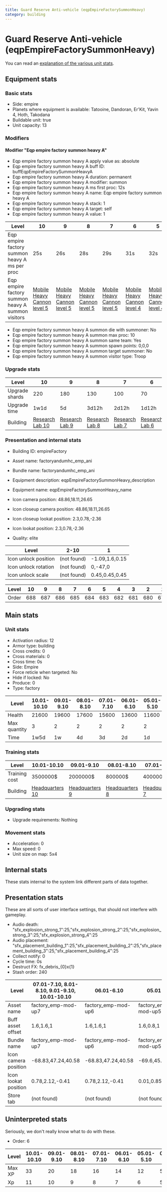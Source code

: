 ```yaml
---
title: Guard Reserve Anti-vehicle (eqpEmpireFactorySummonHeavy)
category: building
---
```


# Guard Reserve Anti-vehicle (eqpEmpireFactorySummonHeavy)

You can read an [explanation  of the various unit stats](unitexplained.md).

## Equipment stats

### Basic stats

  * Side: empire
  * Planets where equipment is available: Tatooine, Dandoran, Er'Kit, Yavin 4, Hoth, Takodana
  * Buildable unit: true
  * Unit capacity: 13

### Modifiers

#### Modifier "Eqp empire factory summon heavy A"

  * Eqp empire factory summon heavy A apply value as: absolute
  * Eqp empire factory summon heavy A buff ID: buffEqpEmpireFactorySummonHeavyA
  * Eqp empire factory summon heavy A duration: permanent
  * Eqp empire factory summon heavy A modifier: summon
  * Eqp empire factory summon heavy A ms first proc: 12s
  * Eqp empire factory summon heavy A name: Eqp empire factory summon heavy A
  * Eqp empire factory summon heavy A stack: 1
  * Eqp empire factory summon heavy A target: self
  * Eqp empire factory summon heavy A value: 1

|Level                                            |10                                     |9                                      |8                                      |7                                      |6                                      |5                                      |4                                      |3                                      |2                                      |1                                      |
|-------------------------------------------------|---------------------------------------|---------------------------------------|---------------------------------------|---------------------------------------|---------------------------------------|---------------------------------------|---------------------------------------|---------------------------------------|---------------------------------------|---------------------------------------|
|Eqp empire factory summon heavy A ms per proc    |25s                                    |26s                                    |28s                                    |29s                                    |31s                                    |32s                                    |34s                                    |35s                                    |37s                                    |38s                                    |
|Eqp empire factory summon heavy A summon visitors|[Mobile Heavy Cannon level 5](MHC.html)|[Mobile Heavy Cannon level 5](MHC.html)|[Mobile Heavy Cannon level 5](MHC.html)|[Mobile Heavy Cannon level 5](MHC.html)|[Mobile Heavy Cannon level 4](MHC.html)|[Mobile Heavy Cannon level 4](MHC.html)|[Mobile Heavy Cannon level 4](MHC.html)|[Mobile Heavy Cannon level 3](MHC.html)|[Mobile Heavy Cannon level 3](MHC.html)|[Mobile Heavy Cannon level 3](MHC.html)|


  * Eqp empire factory summon heavy A summon die with summoner: No
  * Eqp empire factory summon heavy A summon max proc: 10
  * Eqp empire factory summon heavy A summon same team: Yes
  * Eqp empire factory summon heavy A summon spawn points: 0,0,0
  * Eqp empire factory summon heavy A summon target summoner: No
  * Eqp empire factory summon heavy A summon visitor type: Troop

### Upgrade stats

|Level         |10                                      |9                                      |8                                      |7                                      |6                                      |5                                      |4                                      |3                                      |2                                      |1   |
|--------------|----------------------------------------|---------------------------------------|---------------------------------------|---------------------------------------|---------------------------------------|---------------------------------------|---------------------------------------|---------------------------------------|---------------------------------------|----|
|Upgrade shards|220                                     |180                                    |130                                    |100                                    |70                                     |50                                     |30                                     |20                                     |10                                     |20  |
|Upgrade time  |1w1d                                    |5d                                     |3d12h                                  |2d12h                                  |1d12h                                  |10h                                    |5h                                     |1h30m                                  |30m                                    |0s  |
|Building      |[Research Lab 10](empireOffenseLab.html)|[Research Lab 9](empireOffenseLab.html)|[Research Lab 8](empireOffenseLab.html)|[Research Lab 7](empireOffenseLab.html)|[Research Lab 6](empireOffenseLab.html)|[Research Lab 5](empireOffenseLab.html)|[Research Lab 4](empireOffenseLab.html)|[Research Lab 3](empireOffenseLab.html)|[Research Lab 2](empireOffenseLab.html)|None|


### Presentation and internal stats

  * Building ID: empireFactory

  * Asset name: factoryandumhc_emp_ani
  * Bundle name: factoryandumhc_emp_ani
  * Equipment description: eqpEmpireFactorySummonHeavy_description
  * Equipment name: eqpEmpireFactorySummonHeavy_name
  * Icon camera position: 48.86,18.11,26.65
  * Icon closeup camera position: 48.86,18.11,26.65
  * Icon closeup lookat position: 2.3,0.78,-2.36
  * Icon lookat position: 2.3,0.78,-2.36
  * Quality: elite

|Level               |2-10       |1             |
|--------------------|-----------|--------------|
|Icon unlock position|(not found)|-1.09,1.6,0.15|
|Icon unlock rotation|(not found)|0,-47,0       |
|Icon unlock scale   |(not found)|0.45,0.45,0.45|


|Level|10 |9  |8  |7  |6  |5  |4  |3  |2  |1  |
|-----|---|---|---|---|---|---|---|---|---|---|
|Order|688|687|686|685|684|683|682|681|680|679|


## Main stats

### Unit stats

  * Activation radius: 12
  * Armor type: building
  * Cross credits: 0
  * Cross materials: 0
  * Cross time: 0s
  * Side: Empire
  * Force reticle when targeted: No
  * Hide if locked: No
  * Produce: 0
  * Type: factory

|Level       |10.01-10.10|09.01-9.10|08.01-8.10|07.01-7.10|06.01-6.10|05.01-5.10|04.01-4.10|03.01-3.10|02.01-2.10|01.01-1.10|
|------------|-----------|----------|----------|----------|----------|----------|----------|----------|----------|----------|
|Health      |21600      |19600     |17600     |15600     |13600     |11600     |9600      |7200      |6000      |4000      |
|Max quantity|3          |2         |2         |2         |2         |2         |1         |1         |1         |1         |
|Time        |1w5d       |1w        |4d        |3d        |2d        |1d        |12h       |2h        |30m       |15m       |


### Training stats

|Level        |10.01-10.10                     |09.01-9.10                     |08.01-8.10                     |07.01-7.10                     |06.01-6.10                     |05.01-5.10                     |04.01-4.10                     |03.01-3.10                     |02.01-2.10                     |01.01-1.10                     |
|-------------|--------------------------------|-------------------------------|-------------------------------|-------------------------------|-------------------------------|-------------------------------|-------------------------------|-------------------------------|-------------------------------|-------------------------------|
|Training cost|3500000$                        |2000000$                       |800000$                        |400000$                        |275000$                        |75000$                         |30000$                         |10000$                         |5000$                          |1500$                          |
|Building     |[Headquarters 10](empireHQ.html)|[Headquarters 9](empireHQ.html)|[Headquarters 8](empireHQ.html)|[Headquarters 7](empireHQ.html)|[Headquarters 6](empireHQ.html)|[Headquarters 5](empireHQ.html)|[Headquarters 4](empireHQ.html)|[Headquarters 3](empireHQ.html)|[Headquarters 2](empireHQ.html)|[Headquarters 2](empireHQ.html)|


### Upgrading stats

  * Upgrade requirements: Nothing

### Movement stats

  * Acceleration: 0
  * Max speed: 0
  * Unit size on map: 5x4

## Internal stats

These stats internal to the system link different parts of data together.


## Presentation stats

These are all sorts of user interface settings, that should not interfere with gameplay.

  * Audio death: "sfx_explosion_strong_1":25,"sfx_explosion_strong_2":25,"sfx_explosion_strong_3":25,"sfx_explosion_strong_4":25
  * Audio placement: "sfx_placement_building_1":25,"sfx_placement_building_2":25,"sfx_placement_building_3":25,"sfx_placement_building_4":25
  * Collect notify: 0
  * Cycle time: 0s
  * Destruct FX: fx_debris_{0}x{1}
  * Stash order: 240

|Level               |07.01-7.10, 8.01-8.10, 9.01-9.10, 10.01-10.10|06.01-6.10         |05.01-5.10         |04.01-4.10         |03.01-3.10         |02.01-2.10         |01.01-1.10         |
|--------------------|---------------------------------------------|-------------------|-------------------|-------------------|-------------------|-------------------|-------------------|
|Asset name          |factory_emp-mod-up7                          |factory_emp-mod-up6|factory_emp-mod-up5|factory_emp-mod-up4|factory_emp-mod-up3|factory_emp-mod-up2|factory_emp-mod-up1|
|Buff asset offset   |1.6,1.6,1                                    |1.6,1.6,1          |1.6,0.8,1          |1.6,0.6,1          |1.6,0.6,1          |1.6,0.6,1          |1.6,0.6,2          |
|Bundle name         |factory_emp-mod-up7                          |factory_emp-mod-up6|factory_emp-mod-up5|factory_emp-mod-up4|factory_emp-mod-up3|factory_emp-mod-up2|factory_emp-mod-up1|
|Icon camera position|-68.83,47.24,40.58                           |-68.83,47.24,40.58 |-69.6,45.97,40.82  |-69.6,45.97,40.82  |-69.82,45.3,40.87  |-69.82,45.3,40.87  |-69.82,45.3,40.87  |
|Icon lookat position|0.78,2.12,-0.41                              |0.78,2.12,-0.41    |0.01,0.85,-0.17    |0.01,0.85,-0.17    |-0.21,0.18,-0.12   |-0.21,0.18,-0.12   |-0.21,0.18,-0.12   |
|Store tab           |(not found)                                  |(not found)        |(not found)        |(not found)        |(not found)        |(not found)        |army               |


## Uninterpreted stats

Seriously, we don't really know what to do with these.

  * Order: 6

|Level |10.01-10.10|09.01-9.10|08.01-8.10|07.01-7.10|06.01-6.10|05.01-5.10|04.01-4.10|03.01-3.10|02.01-2.10|01.01-1.10|
|------|-----------|----------|----------|----------|----------|----------|----------|----------|----------|----------|
|Max XP|33         |20        |18        |16        |14        |12        |5         |4         |3         |2         |
|Xp    |11         |10        |9         |8         |7         |6         |5         |4         |3         |2         |


